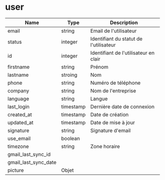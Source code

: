 # user

|Name|Type|Description|
|---|---|---|
email|string|Email de l'utilisateur|
status|integer|Identifiant du statut de l'utilisateur|
id|integer|Identifiant de l'utilisateur en clair|
firstname|string|Prénom|
lastname|stroing|Nom|
phone|string|Numéro de téléphone|
company|string| Nom de l'entreprise|
language|string|Langue|
last_login|timestamp|Dernière date de connexion|
created_at|timestamp|Date de création|
updated_at|timestamp|Date de mise à jour|
signature|string|Signature d'email|
use_email|boolean||
timezone|string|Zone horaire|
gmail_last_sync_id|||
gmail_last_sync_date|||
picture|Objet||